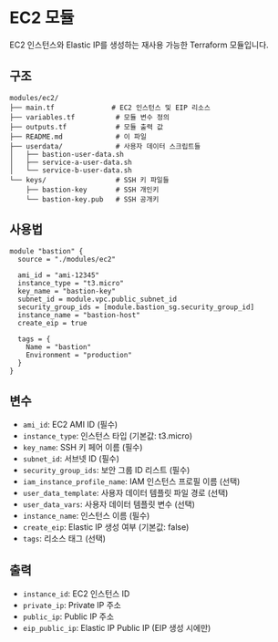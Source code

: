 # EC2 모듈

EC2 인스턴스와 Elastic IP를 생성하는 재사용 가능한 Terraform 모듈입니다.

## 구조

```
modules/ec2/
├── main.tf              # EC2 인스턴스 및 EIP 리소스
├── variables.tf          # 모듈 변수 정의
├── outputs.tf            # 모듈 출력 값
├── README.md             # 이 파일
├── userdata/             # 사용자 데이터 스크립트들
│   ├── bastion-user-data.sh
│   ├── service-a-user-data.sh
│   └── service-b-user-data.sh
└── keys/                 # SSH 키 파일들
    ├── bastion-key       # SSH 개인키
    └── bastion-key.pub   # SSH 공개키
```

## 사용법

```hcl
module "bastion" {
  source = "./modules/ec2"
  
  ami_id = "ami-12345"
  instance_type = "t3.micro"
  key_name = "bastion-key"
  subnet_id = module.vpc.public_subnet_id
  security_group_ids = [module.bastion_sg.security_group_id]
  instance_name = "bastion-host"
  create_eip = true
  
  tags = {
    Name = "bastion"
    Environment = "production"
  }
}
```

## 변수

- `ami_id`: EC2 AMI ID (필수)
- `instance_type`: 인스턴스 타입 (기본값: t3.micro)
- `key_name`: SSH 키 페어 이름 (필수)
- `subnet_id`: 서브넷 ID (필수)
- `security_group_ids`: 보안 그룹 ID 리스트 (필수)
- `iam_instance_profile_name`: IAM 인스턴스 프로필 이름 (선택)
- `user_data_template`: 사용자 데이터 템플릿 파일 경로 (선택)
- `user_data_vars`: 사용자 데이터 템플릿 변수 (선택)
- `instance_name`: 인스턴스 이름 (필수)
- `create_eip`: Elastic IP 생성 여부 (기본값: false)
- `tags`: 리소스 태그 (선택)

## 출력

- `instance_id`: EC2 인스턴스 ID
- `private_ip`: Private IP 주소
- `public_ip`: Public IP 주소
- `eip_public_ip`: Elastic IP Public IP (EIP 생성 시에만)
